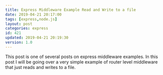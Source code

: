 ```yaml
---
title: Express Middleware Example Read and Write to a file
date: 2019-04-21 20:17:00
tags: [express,node.js]
layout: post
categories: express
id: 421
updated: 2019-04-21 20:19:30
version: 1.0
---
```


This post is one of several posts on express middleware examples. In this post I will be going over a very simple example of router level middleware that just reads and writes to a file.

<!-- more -->
